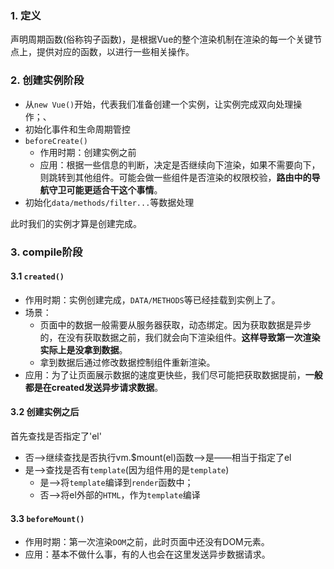### 1. 定义

声明周期函数(俗称钩子函数)，是根据Vue的整个渲染机制在渲染的每一个关键节点上，提供对应的函数，以进行一些相关操作。

### 2. 创建实例阶段

- 从`new Vue()`开始，代表我们准备创建一个实例，让实例完成双向处理操作；、
- 初始化事件和生命周期管控
- `beforeCreate()`
  - 作用时期：创建实例之前
  - 应用：根据一些信息的判断，决定是否继续向下渲染，如果不需要向下，则跳转到其他组件。可能会做一些组件是否渲染的权限校验，**路由中的导航守卫可能更适合干这个事情**。
- 初始化`data/methods/filter...`等数据处理

此时我们的实例才算是创建完成。

### 3. compile阶段

#### 3.1 `created()`

- 作用时期：实例创建完成，`DATA/METHODS`等已经挂载到实例上了。
- 场景：
  - 页面中的数据一般需要从服务器获取，动态绑定。因为获取数据是异步的，在没有获取数据之前，我们就会向下渲染组件。**这样导致第一次渲染实际上是没拿到数据**。
  - 拿到数据后通过修改数据控制组件重新渲染。
- 应用：为了让页面展示数据的速度更快些，我们尽可能把获取数据提前，**一般都是在created发送异步请求数据**。

#### 3.2 创建实例之后

首先查找是否指定了'el'

- 否—>继续查找是否执行vm.$mount(el)函数—>是——相当于指定了el
- 是—>查找是否有`template`(因为组件用的是`template`)
  - 是—>将`template`编译到`render`函数中；
  - 否—>将el外部的`HTML`，作为`template`编译

#### 3.3 `beforeMount()`

- 作用时期：第一次渲染`DOM`之前，此时页面中还没有DOM元素。
- 应用：基本不做什么事，有的人也会在这里发送异步数据请求。

